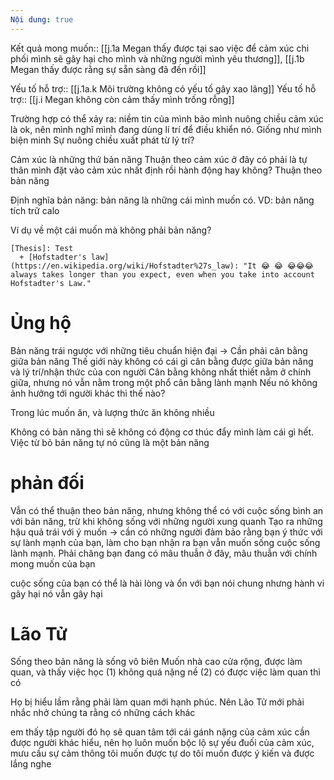 ```yaml
---
Nội dung: true
---
```


Kết quả mong muốn:: [[j.1a Megan thấy được tại sao việc để cảm xúc chi phối mình sẽ gây hại cho mình và những người mình yêu thương]], [[j.1b Megan thấy được rằng sự sẵn sàng đã đến rồi]]

Yếu tố hỗ trợ:: [[j.1a.k Môi trường không có yếu tố gây xao lãng]]
Yếu tố hỗ trợ:: [[j.i Megan không còn cảm thấy mình trống rỗng]]

Trường hợp có thể xảy ra: niềm tin của mình bảo mình nuông chiều cảm xúc là ok, nên mình nghĩ mình đang dùng lí trí để điều khiển nó. Giống như mình biện minh
Sự nuông chiều xuất phát từ lý trí?

Cảm xúc là những thứ bản năng
Thuận theo cảm xúc ở đây có phải là tự thân mình đặt vào cảm xúc nhất định rồi hành động hay không?
Thuận theo bản năng

Định nghĩa bản năng: bản năng là những cái mình muốn có. VD: bản năng tích trữ calo

Ví dụ về một cái muốn mà không phải bản năng?
```argdown
[Thesis]: Test
  + [Hofstadter's law](https://en.wikipedia.org/wiki/Hofstadter%27s_law): "It 😂 😂 😂😂😂always takes longer than you expect, even when you take into account Hofstadter's Law." 
```
# Ủng hộ
Bản năng trái ngược với những tiêu chuẩn hiện đại → Cần phải cân bằng giữa bản năng 
Thế giới này không có cái gì cân bằng được giữa bản năng và lý trí/nhận thức của con người
Cân bằng không nhất thiết nằm ở chính giữa, nhưng nó vẫn nằm trong một phổ cân bằng lành mạnh
Nếu nó không ảnh hưởng tới người khác thì thế nào?

Trong lúc muốn ăn, và lượng thức ăn không nhiều

Không có bản năng thì sẽ không có động cơ thúc đẩy mình làm cái gì hết. Việc từ bỏ bản năng tự nó cũng là một bản năng



# phản đối
Vẫn có thể thuận theo bản năng, nhưng không thể có với cuộc sống bình an với bản năng, trừ khi không sống với những người xung quanh
Tạo ra những hậu quả trái với ý muốn 
→ cần có những người đảm bảo rằng bạn ý thức với sự lành mạnh của bạn, làm cho bạn nhận ra bạn vẫn muốn sống cuộc sống lành mạnh. Phải chăng bạn đang có mâu thuẫn ở đây, mâu thuẫn với chính mong muốn của bạn

cuộc sống của bạn có thể là hài lòng và ổn với bạn nói chung nhưng hành vi gây hại nó vẫn gây hại

# Lão Tử
Sống theo bản năng là sống vô biên
Muốn nhà cao cửa rộng, được làm quan, và thấy việc học (1) không quá nặng nề (2) có được việc làm quan thì có 

Họ bị hiểu lầm rằng phải làm quan mới hạnh phúc. Nên Lão Tử mới phải nhắc nhở chúng ta rằng có những cách khác



em thấy tập người đó họ sẽ quan tâm tới cái gánh nặng của cảm xúc cần được người khác hiểu, nên họ luôn muốn bộc lộ sự yếu đuối của cảm xúc, mưu cầu sự cảm thông
tôi muốn được tự do
tôi muốn được ý kiến và được lắng nghe